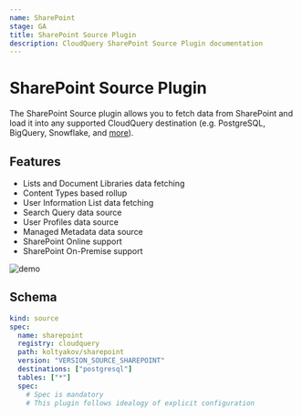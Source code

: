 ```yaml
---
name: SharePoint
stage: GA
title: SharePoint Source Plugin
description: CloudQuery SharePoint Source Plugin documentation
---
```


# SharePoint Source Plugin

The SharePoint Source plugin allows you to fetch data from SharePoint and load it into any supported CloudQuery destination (e.g. PostgreSQL, BigQuery, Snowflake, and [more](https://hub.cloudquery.io/plugins/destination)).

## Features

- Lists and Document Libraries data fetching
- Content Types based rollup
- User Information List data fetching
- Search Query data source
- User Profiles data source
- Managed Metadata data source
- SharePoint Online support
- SharePoint On-Premise support

![demo](https://github.com/koltyakov/cq-source-sharepoint/blob/main/assets/demo.gif?raw=true)

## Schema

```yaml
kind: source
spec:
  name: sharepoint
  registry: cloudquery
  path: koltyakov/sharepoint
  version: "VERSION_SOURCE_SHAREPOINT"
  destinations: ["postgresql"]
  tables: ["*"]
  spec:
    # Spec is mandatory
    # This plugin follows idealogy of explicit configuration
```
